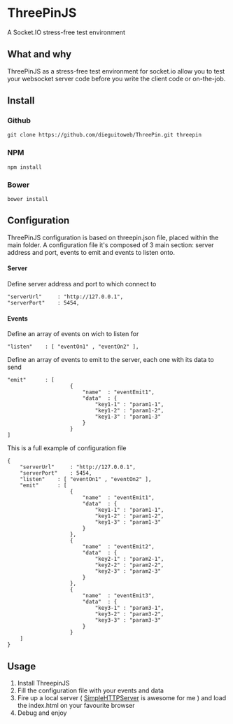 ThreePinJS
========

A Socket.IO stress-free test environment

## What and why
ThreePinJS as a stress-free test environment for socket.io allow you to test your websocket server code before you write the client code or on-the-job.

## Install
### Github
```
git clone https://github.com/dieguitoweb/ThreePin.git threepin
```

### NPM
```
npm install
```

### Bower
```
bower install
```

## Configuration
ThreePinJS configuration is based on threepin.json file, placed within the main folder.
A configuration file it's composed of 3 main section: server address and port, events to emit and events to listen onto.

#### Server
Define server address and port to which connect to
```
"serverUrl"		: "http://127.0.0.1",
"serverPort"	: 5454,
```
#### Events
Define an array of events on wich to listen for
```
"listen"	: [ "eventOn1" , "eventOn2" ],
```

Define an array of events to emit to the server, each one with its data to send
```
"emit"		: [
					{
						"name"	: "eventEmit1",
						"data"	: {
							"key1-1" : "param1-1",
							"key1-2" : "param1-2",
							"key1-3" : "param1-3"
						}
					}
]

```

This is a full example of configuration file
```
{
	"serverUrl"		: "http://127.0.0.1",
	"serverPort"	: 5454,
	"listen"	: [ "eventOn1" , "eventOn2" ],
	"emit"		: [
					{
						"name"	: "eventEmit1",
						"data"	: {
							"key1-1" : "param1-1",
							"key1-2" : "param1-2",
							"key1-3" : "param1-3"
						}
					},
					{
						"name"	: "eventEmit2",
						"data"	: {
							"key2-1" : "param2-1",
							"key2-2" : "param2-2",
							"key2-3" : "param2-3"
						}
					},
					{
						"name"	: "eventEmit3",
						"data"	: {
							"key3-1" : "param3-1",
							"key3-2" : "param3-2",
							"key3-3" : "param3-3"
						}
					}
	]
}

```
## Usage
1. Install ThreepinJS
2. Fill the configuration file with your events and data
2. Fire up a local server ( [SimpleHTTPServer](http://docs.python.org/2/library/simplehttpserver.html) is awesome for me ) and load the index.html on your favourite browser
3. Debug and enjoy
